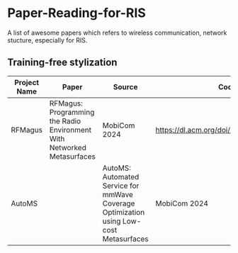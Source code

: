 # Paper-Reading-for-RIS
A list of awesome papers which refers to wireless communication, network stucture, especially for RIS. 

## Training-free stylization

| Project Name | Paper | Source | Code/Project Link | Star | Date | Summary |
|--------------|-------|--------|-------------------|------|------|-----------------|
| RFMagus | RFMagus: Programming the Radio Environment With Networked Metasurfaces | MobiCom 2024 | https://dl.acm.org/doi/abs/10.1145/3636534.3649347 | - | June 2024 | - |
| AutoMS | |AutoMS: Automated Service for mmWave Coverage Optimization using Low-cost Metasurfaces| MobiCom 2024 |  https://dl.acm.org/doi/abs/10.1145/3636534.3649347 | - | May 2024 | - | 

